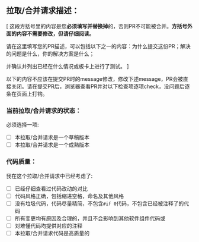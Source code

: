## 拉取/合并请求描述：

[
这段方括号里的内容是您**必须填写并替换掉**的，否则PR不可能被合并。**方括号外面的内容不需要修改，但请仔细阅读。**

请在这里填写您的PR描述，可以包括以下之一的内容：为什么提交这份PR；解决的问题是什么，你的解决方案是什么；

并确认并列出已经在什么情况或板卡上进行了测试。
]

以下的内容不应该在提交PR时的message修改，修改下述message，PR会被直接关闭。请在提交PR后，浏览器查看PR并对以下检查项逐项check，没问题后逐条在页面上打钩。

### 当前拉取/合并请求的状态：

必须选择一项:

- [ ] 本拉取/合并请求是一个草稿版本
- [ ] 本拉取/合并请求是一个成熟版本

### 代码质量：

我在这个拉取/合并请求中已经考虑了:

- [ ] 已经仔细查看过代码改动的对比
- [ ] 代码风格正确，包括缩进空格，命名及其他风格
- [ ] 没有垃圾代码，代码尽量精简，不包含`#if 0`代码，不包含已经被注释了的代码
- [ ] 所有变更均有原因及合理的，并且不会影响到其他软件组件代码或
- [ ] 对难懂代码均提供对应的注释
- [ ] 本拉取/合并请求代码是高质量的
